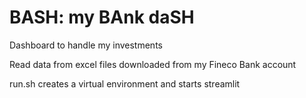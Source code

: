 # BASH: my BAnk daSH
Dashboard to handle my investments 

Read data from excel files downloaded from my Fineco Bank account

run.sh creates a virtual environment and starts streamlit
